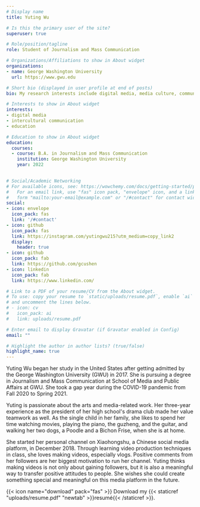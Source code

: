 ```yaml
---
# Display name
title: Yuting Wu

# Is this the primary user of the site?
superuser: true

# Role/position/tagline
role: Student of Journalism and Mass Communication

# Organizations/Affiliations to show in About widget
organizations:
- name: George Washington University
  url: https://www.gwu.edu

# Short bio (displayed in user profile at end of posts)
bio: My research interests include digital media, media culture, communication, education, intercultural communication, and technology.

# Interests to show in About widget
interests:
- digital media
- intercultural communication
- education

# Education to show in About widget
education:
  courses:
  - course: B.A. in Journalism and Mass Communication
    institution: George Washington University
    year: 2022
  

# Social/Academic Networking
# For available icons, see: https://wowchemy.com/docs/getting-started/page-builder/#icons
#   For an email link, use "fas" icon pack, "envelope" icon, and a link in the
#   form "mailto:your-email@example.com" or "/#contact" for contact widget.
social:
- icon: envelope
  icon_pack: fas
  link: '/#contact'
- icon: github
  icon_pack: fas
  link: https://instagram.com/yutingwu215?utm_medium=copy_link2
  display:
    header: true
- icon: github
  icon_pack: fab
  link: https://github.com/gcushen
- icon: linkedin
  icon_pack: fab
  link: https://www.linkedin.com/

# Link to a PDF of your resume/CV from the About widget.
# To use: copy your resume to `static/uploads/resume.pdf`, enable `ai` icons in `params.toml`,
# and uncomment the lines below.
# - icon: cv
#   icon_pack: ai
#   link: uploads/resume.pdf

# Enter email to display Gravatar (if Gravatar enabled in Config)
email: ""

# Highlight the author in author lists? (true/false)
highlight_name: true
---
```


Yuting Wu began her study in the United States after getting admitted by the George Washington University (GWU) in 2017. She is pursuing a degree in Journalism and Mass Communication at School of Media and Public Affairs at GWU. She took a gap year during the COVID-19 pandemic from Fall 2020 to Spring 2021.

Yuting is passionate about the arts and media-related work. Her three-year experience as the president of her high school's drama club made her value teamwork as well. As the single child in her family, she likes to spend her time watching movies, playing the piano, the guzheng, and the guitar, and walking her two dogs, a Poodle and a Bichon Frise, when she is at home.

She started her personal channel on Xiaohongshu, a Chinese social media platform, in December 2018. Through learning video production techniques in class, she loves making videos, especially vlogs. Positive comments from her followers are her biggest motivation to run her channel. Yuting thinks making videos is not only about gaining followers, but it is also a meaningful way to transfer positive attitudes to people. She wishes she could create something special and meaningful on this media platform in the future.

{{< icon name="download" pack="fas" >}} Download my {{< staticref "uploads/resume.pdf" "newtab" >}}resumé{{< /staticref >}}.

